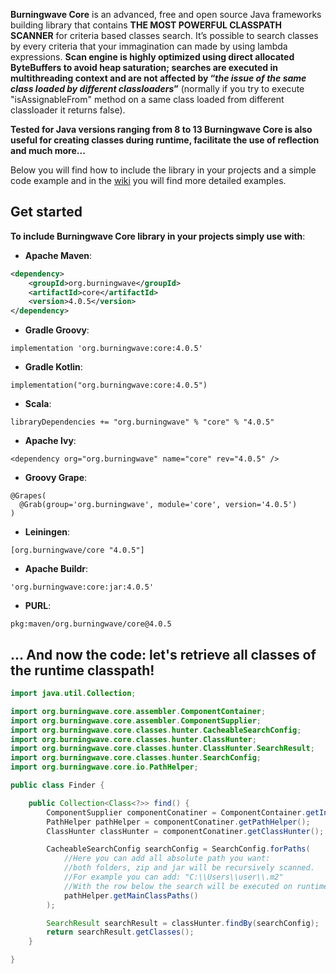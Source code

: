 **Burningwave Core** is an advanced, free and open source Java frameworks building library that contains **THE MOST POWERFUL CLASSPATH SCANNER** for criteria based classes search.
It’s possible to search classes by every criteria that your immagination can made by using lambda expressions. **Scan engine is highly optimized using direct allocated ByteBuffers to avoid heap saturation; searches are executed in multithreading context and are not affected by “_the issue of the same class loaded by different classloaders_”** (normally if you try to execute "isAssignableFrom" method on a same class loaded from different classloader it returns false).

**Tested for Java versions ranging from 8 to 13 Burningwave Core is also useful for creating classes during runtime, facilitate the use of reflection and much more...**

Below you will find how to include the library in your projects and a simple code example and in the [wiki](https://github.com/burningwave/core/wiki) you will find more detailed examples.

## Get started

**To include Burningwave Core library in your projects simply use with**:

* **Apache Maven**:
```xml
<dependency>
    <groupId>org.burningwave</groupId>
    <artifactId>core</artifactId>
    <version>4.0.5</version>
</dependency>
```

* **Gradle Groovy**:
```
implementation 'org.burningwave:core:4.0.5'
```

* **Gradle Kotlin**:
```
implementation("org.burningwave:core:4.0.5")
```

* **Scala**:
```
libraryDependencies += "org.burningwave" % "core" % "4.0.5"
```

* **Apache Ivy**:
```
<dependency org="org.burningwave" name="core" rev="4.0.5" />
```

* **Groovy Grape**:
```
@Grapes(
  @Grab(group='org.burningwave', module='core', version='4.0.5')
)
```

* **Leiningen**:
```
[org.burningwave/core "4.0.5"]
```

* **Apache Buildr**:
```
'org.burningwave:core:jar:4.0.5'
```

* **PURL**:
```
pkg:maven/org.burningwave/core@4.0.5
```

## ... And now the code: let's retrieve all classes of the runtime classpath!
```java
import java.util.Collection;

import org.burningwave.core.assembler.ComponentContainer;
import org.burningwave.core.assembler.ComponentSupplier;
import org.burningwave.core.classes.hunter.CacheableSearchConfig;
import org.burningwave.core.classes.hunter.ClassHunter;
import org.burningwave.core.classes.hunter.ClassHunter.SearchResult;
import org.burningwave.core.classes.hunter.SearchConfig;
import org.burningwave.core.io.PathHelper;

public class Finder {

	public Collection<Class<?>> find() {
		ComponentSupplier componentConatiner = ComponentContainer.getInstance();
		PathHelper pathHelper = componentConatiner.getPathHelper();
		ClassHunter classHunter = componentConatiner.getClassHunter();

		CacheableSearchConfig searchConfig = SearchConfig.forPaths(
			//Here you can add all absolute path you want:
			//both folders, zip and jar will be recursively scanned.
			//For example you can add: "C:\\Users\\user\\.m2"
			//With the row below the search will be executed on runtime Classpaths
			pathHelper.getMainClassPaths()
		);

		SearchResult searchResult = classHunter.findBy(searchConfig);
		return searchResult.getClasses();
	}

}
```
